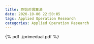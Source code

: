 ```yaml
---
title: 原始对偶算法
date: 2020-10-06 22:50:05
tags: Applied Operation Research
categories: Applied Operation Research
---
```




<!--more-->


{% pdf ./primedual.pdf %}

